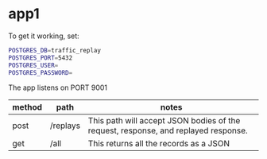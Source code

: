 # app1

To get it working, set:
```bash
POSTGRES_DB=traffic_replay
POSTGRES_PORT=5432
POSTGRES_USER=
POSTGRES_PASSWORD=
```

The app listens on PORT 9001

| method | path | notes
|---|---|---|
|post|/replays | This path will accept JSON bodies of the request, response, and replayed response.|
|get |/all| This returns all the records as a JSON|